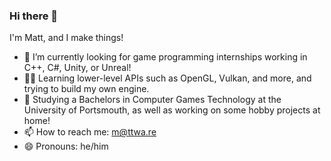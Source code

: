### Hi there 👋
I'm Matt, and I make things!

- 🌱 I’m currently looking for game programming internships working in C++, C#, Unity, or Unreal!
- 🧑‍💻 Learning lower-level APIs such as OpenGL, Vulkan, and more, and trying to build my own engine.
- 🔭 Studying a Bachelors in Computer Games Technology at the University of Portsmouth, as well as working on some hobby projects at home!
- 📫 How to reach me: m@ttwa.re
- 😄 Pronouns: he/him
